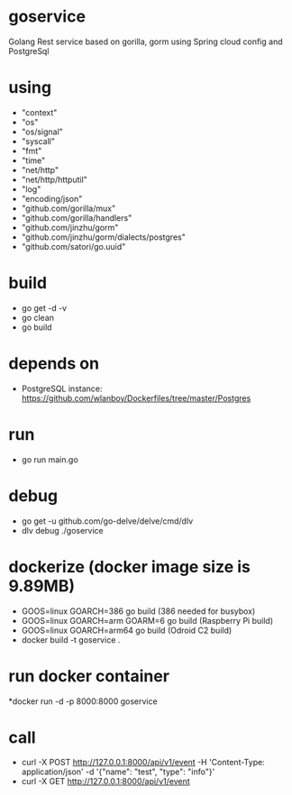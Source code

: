 # goservice
Golang Rest service based on gorilla, gorm using Spring cloud config and PostgreSql

# using
- "context"
- "os"
- "os/signal"
- "syscall"
- "fmt"
- "time"
- "net/http"
- "net/http/httputil"
- "log"
- "encoding/json"
- "github.com/gorilla/mux"
- "github.com/gorilla/handlers"
- "github.com/jinzhu/gorm"
- "github.com/jinzhu/gorm/dialects/postgres"
- "github.com/satori/go.uuid"

# build
* go get -d -v
* go clean
* go build

# depends on
* PostgreSQL instance: https://github.com/wlanboy/Dockerfiles/tree/master/Postgres

# run
* go run main.go

# debug
* go get -u github.com/go-delve/delve/cmd/dlv
* dlv debug ./goservice

# dockerize (docker image size is 9.89MB)
* GOOS=linux GOARCH=386 go build (386 needed for busybox)
* GOOS=linux GOARCH=arm GOARM=6 go build (Raspberry Pi build)
* GOOS=linux GOARCH=arm64 go build (Odroid C2 build)
* docker build -t goservice .

# run docker container
*docker run -d -p 8000:8000 goservice

# call
* curl -X POST http://127.0.0.1:8000/api/v1/event -H 'Content-Type: application/json' -d '{"name": "test", "type": "info"}'
* curl -X GET http://127.0.0.1:8000/api/v1/event 

